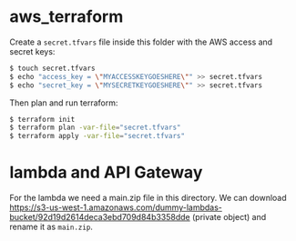 
# aws_terraform

Create a `secret.tfvars` file inside this folder with the AWS access and secret keys:

```bash
$ touch secret.tfvars
$ echo "access_key = \"MYACCESSKEYGOESHERE\"" >> secret.tfvars
$ echo "secret_key = \"MYSECRETKEYGOESHERE\"" >> secret.tfvars
```

Then plan and run terraform:

```bash
$ terraform init
$ terraform plan -var-file="secret.tfvars"
$ terraform apply -var-file="secret.tfvars"
```

# lambda and API Gateway

For the lambda we need a main.zip file in this directory. We can download https://s3-us-west-1.amazonaws.com/dummy-lambdas-bucket/92d19d2614deca3ebd709d84b3358dde (private object) and rename it as `main.zip`.
